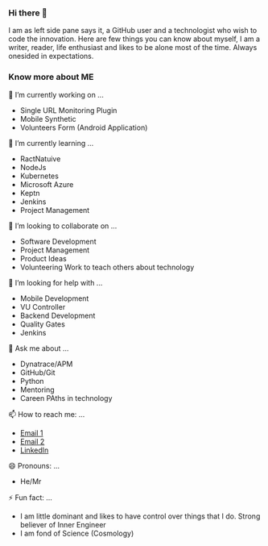 ### Hi there 👋

<!--
**theharithsa/theharithsa** is a ✨ _special_ ✨ repository because its `README.md` (this file) appears on your GitHub profile.

Here are some ideas to get you started:

- 🔭 I’m currently working on ...
- 🌱 I’m currently learning ...
- 👯 I’m looking to collaborate on ...
- 🤔 I’m looking for help with ...
- 💬 Ask me about ...
- 📫 How to reach me: ...
- 😄 Pronouns: ...
- ⚡ Fun fact: ...
-->

I am as left side pane says it, a GitHub user and a technologist who wish to code the innovation. 
Here are few things you can know about myself, 
I am a writer, reader, life enthusiast and likes to be alone most of the time. Always onesided in expectations.

### Know more about ME
🔭 I’m currently working on ...
- Single URL Monitoring Plugin
- Mobile Synthetic
- Volunteers Form (Android Application)

🌱 I’m currently learning ...
- RactNatuive
- NodeJs
- Kubernetes
- Microsoft Azure
- Keptn
- Jenkins
- Project Management

👯 I’m looking to collaborate on ...
- Software Development
- Project Management
- Product Ideas
- Volunteering Work to teach others about technology

🤔 I’m looking for help with ...
- Mobile Development
- VU Controller
- Backend Development 
- Quality Gates
- Jenkins

💬 Ask me about ...
- Dynatrace/APM
- GitHub/Git
- Python
- Mentoring
- Careen PAths in technology

📫 How to reach me: ...
- [Email 1](mailto:harithsa@thetechnologist.in)
- [Email 2](mailto:vishruth.harithsa@dynatrace.com)
- [LinkedIn](https://linkedin.com/in/theharithsa)

😄 Pronouns: ...
- He/Mr

⚡ Fun fact: ...
- I am little dominant and likes to have control over things that I do. Strong believer of Inner Engineer
- I am fond of Science (Cosmology)

